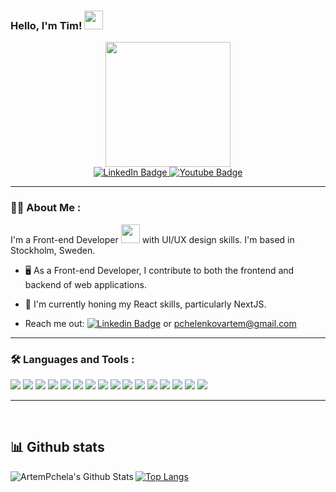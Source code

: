   <div align="right">
    <img src="https://komarev.com/ghpvc/?username=ArtemPchela&style=flat-square&color=blue" alt=""/>
  </div>

### Hello, I'm Tim! <img src="https://media.giphy.com/media/hvRJCLFzcasrR4ia7z/giphy.gif" width="30px"/>

<div id="header" align="center">
  <img src="https://media4.giphy.com/media/f6hnhHkks8bk4jwjh3/giphy.gif?cid=ecf05e47tcf11oev0ipk3pcfz38r502njcytndip46ekht3x&rid=giphy.gif&ct=s" width="200"/>
</div>

<div id="badges" align="center">
  <a href="https://www.linkedin.com/in/artem-pchelenkov/">
    <img src="https://img.shields.io/badge/LinkedIn-blue?style=for-the-badge&logo=linkedin&logoColor=white" alt="LinkedIn Badge"/>
  </a>
  <a href="https://www.youtube.com/channel/UCoj31C7m4TnH4scqWD-1Yew">
    <img src="https://img.shields.io/badge/YouTube-red?style=for-the-badge&logo=youtube&logoColor=white" alt="Youtube Badge"/>
  </a>
</div>

---

### :man_technologist: About Me :

I'm a Front-end Developer <img src="https://media.giphy.com/media/WUlplcMpOCEmTGBtBW/giphy.gif" width="30"> with UI/UX design skills. I'm based in Stockholm, Sweden.

- :desktop_computer: As a Front-end Developer, I contribute to both the frontend and backend of web applications.

- :brain: I'm currently honing my React skills, particularly NextJS.

- Reach me out: 
[![Linkedin Badge](https://img.shields.io/badge/Artsiom-blue?style=for-the-badge&logo=Linkedin&logoColor=white)](https://www.linkedin.com/in/artem-pchelenkov/) or pchelenkovartem@gmail.com

---

### :hammer_and_wrench: Languages and Tools :

<div aligne="center">
<!--   https://img.shields.io icons-->
  
  <img src="https://img.shields.io/badge/JavaScript-F1C40F?style=for-the-badge&logo=JavaScript&logoColor=white"/>
  <img src="https://img.shields.io/badge/next.js-3776AB?style=for-the-badge&logo=next.js&logoColor=white"/>
  <img src="https://img.shields.io/badge/react-3776AB?style=for-the-badge&logo=react&logoColor=white"/>
  <img src="https://img.shields.io/badge/html5-3776AB?style=for-the-badge&logo=html5&logoColor=white"/>
  <img src="https://img.shields.io/badge/jsx-3776AB?style=for-the-badge&logo=jsx&logoColor=white"/>
  <img src="https://img.shields.io/badge/node.js-3776AB?style=for-the-badge&logo=node.js&logoColor=white"/>
  <img src="https://img.shields.io/badge/amazonwebservices-3776AB?style=for-the-badge&logo=amazonwebservices&logoColor=white"/>
  <img src="https://img.shields.io/badge/git-3776AB?style=for-the-badge&logo=git&logoColor=white"/>
  <img src="https://img.shields.io/badge/github-3776AB?style=for-the-badge&logo=github&logoColor=white"/>
  <img src="https://img.shields.io/badge/gitlab-3776AB?style=for-the-badge&logo=gitlab&logoColor=white"/>
  <img src="https://img.shields.io/badge/css3-3776AB?style=for-the-badge&logo=css3&logoColor=white"/>
  <img src="https://img.shields.io/badge/sass-3776AB?style=for-the-badge&logo=sass&logoColor=white"/>
  <img src="https://img.shields.io/badge/bootstrap-3776AB?style=for-the-badge&logo=bootstrap&logoColor=white"/>
  <img src="https://img.shields.io/badge/materialUI-3776AB?style=for-the-badge&logo=materialui&logoColor=white"/>
  <img src="https://img.shields.io/badge/webstorm-3776AB?style=for-the-badge&logo=webstorm&logoColor=white"/>
  <img src="https://img.shields.io/badge/vscode-3776AB?style=for-the-badge&logo=vscode&logoColor=white"/>
</div>

---

&nbsp;
&nbsp;
## 📊 Github stats

<div id="graph">

<img align="left" alt="ArtemPchela's Github Stats" src="https://github-readme-stats.vercel.app/api?username=ArtemPchela&theme=merko&show_icons=true&hide_border=true&date_format=j%20M%5B%20Y%5D" />
    
[![Top Langs](https://github-readme-stats.vercel.app/api/top-langs/?username=ArtemPchela&theme=merko&layout=compact&hide_border=true)](https://github.com/ArtemPchela/github-readme-stats&hide_border=true)
  
<!-- [![Top Langs](https://github-readme-stats.vercel.app/api/top-langs/?username=ArtemPchela&show_icons=true&theme=merko&hide_border=true)](https://github.com/ArtemPchela)
 -->
</div>


